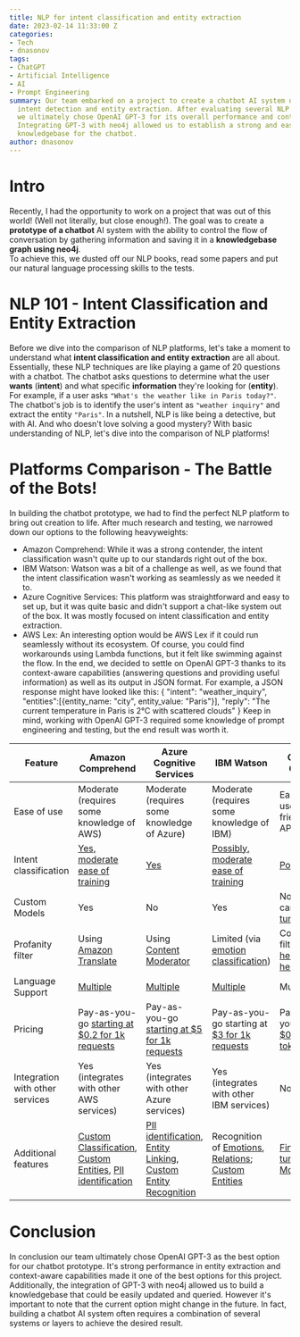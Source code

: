 ```yaml
---
title: NLP for intent classification and entity extraction
date: 2023-02-14 11:33:00 Z
categories:
- Tech
- dnasonov
tags:
- ChatGPT
- Artificial Intelligence
- AI
- Prompt Engineering
summary: Our team embarked on a project to create a chatbot AI system using NLP for
  intent detection and entity extraction. After evaluating several NLP platforms,
  we ultimately chose OpenAI GPT-3 for its overall performance and context-aware capabilities.
  Integrating GPT-3 with neo4j allowed us to establish a strong and easily updatable
  knowledgebase for the chatbot.
author: dnasonov
---
```


# Intro
Recently, I had the opportunity to work on a project that was out of this world! (Well not literally, but close enough!). The goal was to create a **prototype of a chatbot** AI system with the ability to control the flow of conversation by gathering information and saving it in a **knowledgebase graph using neo4j**.  
To achieve this, we dusted off our NLP books, read some papers and put our natural language processing skills to the tests.
# NLP 101 - Intent Classification and Entity Extraction
Before we dive into the comparison of NLP platforms, let's take a moment to understand what **intent classification and entity extraction** are all about. Essentially, these NLP techniques are like playing a game of 20 questions with a chatbot. The chatbot asks questions to determine what the user **wants** (**intent**) and what specific **information** they're looking for (**entity**).
For example, if a user asks `"What's the weather like in Paris today?"`. The chatbot's job is to identify the user's intent as `"weather inquiry"` and extract the entity `"Paris"`.
In a nutshell, NLP is like being a detective, but with AI. And who doesn't love solving a good mystery? With basic understanding of NLP, let's dive into the comparison of NLP platforms!
# Platforms Comparison - The Battle of the Bots!
In building the chatbot prototype, we had to find the perfect NLP platform to bring out creation to life. After much research and testing, we narrowed down our options to the following heavyweights:

 - Amazon Comprehend: While it was a strong contender, the intent classification wasn't quite up to our standards right out of the box.
 - IBM Watson: Watson was a bit of a challenge as well, as we found that the intent classification wasn't working as seamlessly as we needed it to.
 - Azure Cognitive Services: This platform was straightforward and easy to set up, but it was quite basic and didn't support a chat-like system out of the box. It was mostly focused on intent classification and entity extraction.
 - AWS Lex: An interesting option would be AWS Lex if it could run seamlessly without its ecosystem. Of course, you could find workarounds using Lambda functions, but it felt like swimming against the flow.
 In the end, we decided to settle on OpenAI GPT-3 thanks to its context-aware capabilities (answering questions and providing useful information) as well as its output in JSON format.
 For example, a JSON response might have looked like this:
    {
      "intent": "weather_inquiry",
      "entities":[{entity_name: "city", entity_value: "Paris"}],
      "reply": "The current temperature in Paris is 2°C with scattered clouds"
    }
Keep in mind, working with OpenAI GPT-3 required some knowledge of prompt engineering and testing, but the end result was worth it.

| Feature | Amazon Comprehend | Azure Cognitive Services | IBM Watson | OpenAI GPT-3 | AWS Lex |
|---------|-------------------|--------------------------|------------|--------------|-------|
| Ease of use | Moderate (requires some knowledge of AWS) | Moderate (requires some knowledge of Azure) | Moderate (requires some knowledge of IBM) | Easy (very user-friendly API) | Difficult, (requires knowledge of AWS)
| Intent classification | [Yes, moderate ease of training](https://docs.aws.amazon.com/comprehend/latest/dg/how-document-classification.html) | [Yes](https://learn.microsoft.com/en-us/azure/cognitive-services/language-service/conversational-language-understanding/quickstart?pivots=language-studio#train-your-model) | [Possibly, moderate ease of training](https://cloud.ibm.com/docs/natural-language-understanding?topic=natural-language-understanding-classifications) | [Possible](https://www.pragnakalp.com/intent-classification-paraphrasing-examples-using-gpt-3/) | [Yes](https://docs.aws.amazon.com/lexv2/latest/dg/build-intents.html) |
| Custom Models | Yes | No | Yes | No, but can be [fine tuned](https://beta.openai.com/docs/guides/fine-tuning) | Yes |
| Profanity filter | Using [Amazon Translate](https://docs.aws.amazon.com/translate/latest/dg/customizing-translations-profanity.html)| Using [Content Moderator](https://azure.microsoft.com/en-gb/products/cognitive-services/content-moderator/)| Limited (via [emotion classification](https://www.ibm.com/demos/live/natural-language-understanding/self-service/home))| Content filter, see [here](https://beta.openai.com/docs/api-reference/moderations/create) or [here](https://beta.openai.com/docs/models/content-filter)| Using [Amazon Translate](https://docs.aws.amazon.com/translate/latest/dg/customizing-translations-profanity.html)|
| Language Support | [Multiple](https://docs.aws.amazon.com/comprehend/latest/dg/supported-languages.html) | [Multiple](https://learn.microsoft.com/en-us/azure/cognitive-services/language-service/conversational-language-understanding/language-support) | [Multiple](https://cloud.ibm.com/docs/natural-language-understanding?topic=natural-language-understanding-language-support) | Multiple | [Multiple](https://docs.aws.amazon.com/lexv2/latest/dg/how-languages.html) |
| Pricing | Pay-as-you-go [starting at $0.2 for 1k requests](https://aws.amazon.com/comprehend/pricing/) | Pay-as-you-go [starting at $5 for 1k requests](https://azure.microsoft.com/en-us/pricing/details/cognitive-services/language-service/) | Pay-as-you-go starting at [$3 for 1k requests](https://www.ibm.com/uk-en/cloud/watson-natural-language-understanding/pricing#:~:text=Tier%201:%20USD%200.003/%20NLU,item%20for%20next%205,000,001+%20items) | Pay-as-you-go [at $0.02 / 1k tokens](https://openai.com/api/pricing/) | Pay-as-you-go [starting at $0.75 for 1k requests](https://aws.amazon.com/lex/pricing/)|
| Integration with other services | Yes (integrates with other AWS services) | Yes (integrates with other Azure services) | Yes (integrates with other IBM services) | No | Yes (integrates with other AWS services) |
Additional features| [Custom Classification](https://docs.aws.amazon.com/comprehend/latest/dg/how-document-classification.html), [Custom Entities](https://docs.aws.amazon.com/comprehend/latest/dg/custom-entity-recognition.html), [PII identification](https://aws.amazon.com/comprehend/features/?refid=a7f57dee-fc58-4084-9037-cb552d58a5d5#PII_Identification_and_Redaction) | [PII identification](https://learn.microsoft.com/en-us/azure/cognitive-services/language-service/personally-identifiable-information/overview), [Entity Linking](https://learn.microsoft.com/en-us/azure/cognitive-services/language-service/entity-linking/overview), [Custom Entity Recognition](https://learn.microsoft.com/en-us/azure/cognitive-services/language-service/conversational-language-understanding/quickstart?pivots=rest-api)| Recognition of [Emotions](https://cloud.ibm.com/apidocs/natural-language-understanding#emotion), [Relations](https://cloud.ibm.com/apidocs/natural-language-understanding#relations); [Custom Entities](https://cloud.ibm.com/docs/natural-language-understanding?topic=natural-language-understanding-entities-and-relations) | [Fine tuning](https://beta.openai.com/docs/guides/fine-tuning), [Moderation](https://beta.openai.com/docs/guides/moderation/overview) | [Multi turn dialog](https://aws.amazon.com/lex/features/), [Intent and slot lifecycle management](https://aws.amazon.com/lex/features/) |

  

# Conclusion
In conclusion our team ultimately chose OpenAI GPT-3 as the best option for our chatbot prototype. It's strong performance in entity extraction and context-aware capabilities made it one of the best options for this project. Additionally, the integration of GPT-3 with neo4j allowed  us to build a knowledgebase that could be easily updated and queried. 
However it's important  to note that the current option might change in the future. In fact, building a chatbot AI system often requires a combination of several systems or layers to achieve the desired result.